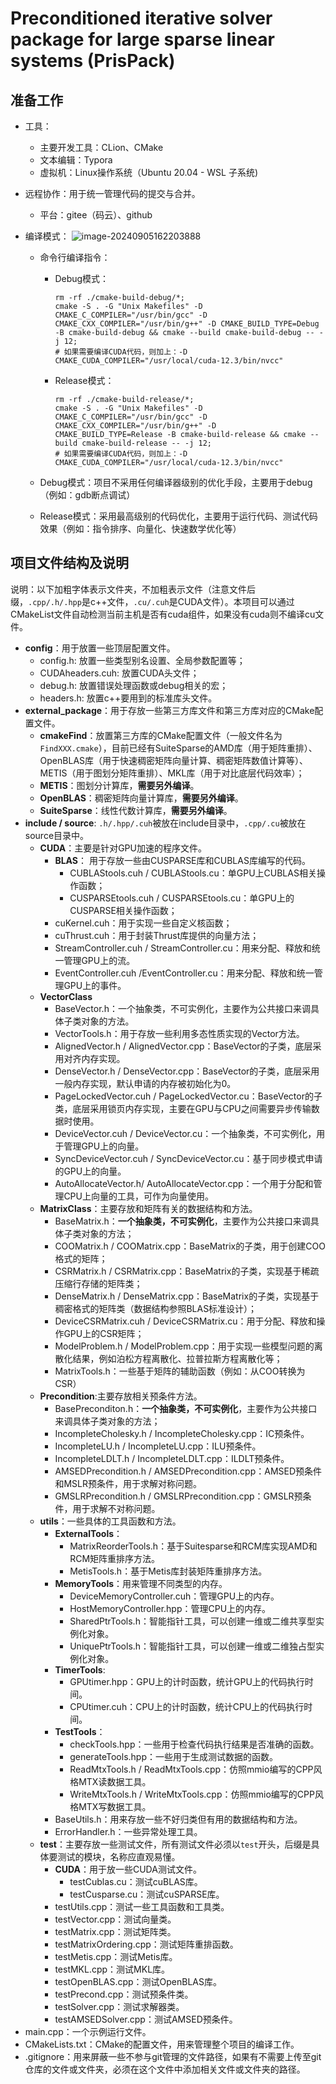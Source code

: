 # Preconditioned iterative solver package for large sparse linear systems (PrisPack)

## 准备工作 

* 工具：

  * 主要开发工具：CLion、CMake
  * 文本编辑：Typora
  * 虚拟机：Linux操作系统（Ubuntu 20.04 - WSL 子系统)

* 远程协作：用于统一管理代码的提交与合并。

  * 平台：gitee（码云）、github

* 编译模式：	![image-20240905162203888](./markdown_pictures/README/image-20240905162203888.png)

  * 命令行编译指令：

    * Debug模式：

      ```shell
      rm -rf ./cmake-build-debug/*;
      cmake -S . -G "Unix Makefiles" -D CMAKE_C_COMPILER="/usr/bin/gcc" -D CMAKE_CXX_COMPILER="/usr/bin/g++" -D CMAKE_BUILD_TYPE=Debug -B cmake-build-debug && cmake --build cmake-build-debug -- -j 12;
      # 如果需要编译CUDA代码，则加上：-D CMAKE_CUDA_COMPILER="/usr/local/cuda-12.3/bin/nvcc"
      ```

    * Release模式：

      ```shell
      rm -rf ./cmake-build-release/*;
      cmake -S . -G "Unix Makefiles" -D CMAKE_C_COMPILER="/usr/bin/gcc" -D CMAKE_CXX_COMPILER="/usr/bin/g++" -D CMAKE_BUILD_TYPE=Release -B cmake-build-release && cmake --build cmake-build-release -- -j 12;
      # 如果需要编译CUDA代码，则加上：-D CMAKE_CUDA_COMPILER="/usr/local/cuda-12.3/bin/nvcc"
      ```

  * Debug模式：项目不采用任何编译器级别的优化手段，主要用于debug（例如：gdb断点调试）

  * Release模式：采用最高级别的代码优化，主要用于运行代码、测试代码效果（例如：指令排序、向量化、快速数学优化等）

## 项目文件结构及说明

说明：以下加粗字体表示文件夹，不加粗表示文件（注意文件后缀，```.cpp/.h/.hpp```是c++文件，```.cu/.cuh```是CUDA文件）。本项目可以通过CMakeList文件自动检测当前主机是否有cuda组件，如果没有cuda则不编译cu文件。

* **config**：用于放置一些顶层配置文件。
  * config.h:  放置一些类型别名设置、全局参数配置等；
  * CUDAheaders.cuh: 放置CUDA头文件；
  * debug.h:  放置错误处理函数或debug相关的宏；
  * headers.h: 放置c++要用到的标准库头文件。
* **external_package**：用于存放一些第三方库文件和第三方库对应的CMake配置文件。
  * **cmakeFind**：放置第三方库的CMake配置文件（一般文件名为```FindXXX.cmake```），目前已经有SuiteSparse的AMD库（用于矩阵重排）、OpenBLAS库（用于快速稠密矩阵向量计算、稠密矩阵数值计算等）、METIS（用于图划分矩阵重排）、MKL库（用于对比底层代码效率）；
  * **METIS**：图划分计算库，**需要另外编译**。
  * **OpenBLAS**：稠密矩阵向量计算库，**需要另外编译**。
  * **SuiteSparse**：线性代数计算库，**需要另外编译**。
* **include / source**:  ```.h/.hpp/.cuh```被放在include目录中，```.cpp/.cu```被放在source目录中。
  * **CUDA**：主要是针对GPU加速的程序文件。
    * **BLAS**： 用于存放一些由CUSPARSE库和CUBLAS库编写的代码。
      * CUBLAStools.cuh / CUBLAStools.cu：单GPU上CUBLAS相关操作函数；
      * CUSPARSEtools.cuh / CUSPARSEtools.cu：单GPU上的CUSPARSE相关操作函数；
    * cuKernel.cuh：用于实现一些自定义核函数；
    * cuThrust.cuh：用于封装Thrust库提供的向量方法；
    * StreamController.cuh / StreamController.cu：用来分配、释放和统一管理GPU上的流。
    * EventController.cuh /EventController.cu：用来分配、释放和统一管理GPU上的事件。
  * **VectorClass**
    * BaseVector.h：一个抽象类，不可实例化，主要作为公共接口来调具体子类对象的方法。
    * VectorTools.h：用于存放一些利用多态性质实现的Vector方法。
    * AlignedVector.h / AlignedVector.cpp：BaseVector的子类，底层采用对齐内存实现。
    * DenseVector.h / DenseVector.cpp：BaseVector的子类，底层采用一般内存实现，默认申请的内存被初始化为0。
    * PageLockedVector.cuh / PageLockedVector.cu：BaseVector的子类，底层采用锁页内存实现，主要在GPU与CPU之间需要异步传输数据时使用。
    * DeviceVector.cuh / DeviceVector.cu：一个抽象类，不可实例化，用于管理GPU上的向量。
    * SyncDeviceVector.cuh / SyncDeviceVector.cu：基于同步模式申请的GPU上的向量。
    * AutoAllocateVector.h/ AutoAllocateVector.cpp：一个用于分配和管理CPU上向量的工具，可作为向量使用。
  * **MatrixClass**：主要存放和矩阵有关的数据结构和方法。
    * BaseMatrix.h：**一个抽象类，不可实例化**，主要作为公共接口来调具体子类对象的方法；
    * COOMatrix.h / COOMatrix.cpp：BaseMatrix的子类，用于创建COO格式的矩阵；
    * CSRMatrix.h / CSRMatrix.cpp：BaseMatrix的子类，实现基于稀疏压缩行存储的矩阵类；
    * DenseMatrix.h / DenseMatrix.cpp：BaseMatrix的子类，实现基于稠密格式的矩阵类（数据结构参照BLAS标准设计）；
    * DeviceCSRMatrix.cuh / DeviceCSRMatrix.cu：用于分配、释放和操作GPU上的CSR矩阵；
    * ModelProblem.h / ModelProblem.cpp：用于实现一些模型问题的离散化结果，例如泊松方程离散化、拉普拉斯方程离散化等；
    * MatrixTools.h：一些基于矩阵的辅助函数（例如：从COO转换为CSR）
  * **Precondition**:主要存放相关预条件方法。
    * BasePreconditon.h：**一个抽象类，不可实例化**，主要作为公共接口来调具体子类对象的方法；
    * IncompleteCholesky.h / IncompleteCholesky.cpp：IC预条件。
    * IncompleteLU.h / IncompleteLU.cpp：ILU预条件。
    * IncompleteLDLT.h / IncompleteLDLT.cpp：ILDLT预条件。
    * AMSEDPrecondition.h / AMSEDPrecondition.cpp：AMSED预条件和MSLR预条件，用于求解对称问题。
    * GMSLRPrecondition.h / GMSLRPrecondition.cpp：GMSLR预条件，用于求解不对称问题。
  * **utils**：一些具体的工具函数和方法。
    * **ExternalTools**：
      * MatrixReorderTools.h：基于Suitesparse和RCM库实现AMD和RCM矩阵重排序方法。
      * MetisTools.h：基于Metis库封装矩阵重排序方法。
    * **MemoryTools**：用来管理不同类型的内存。
      * DeviceMemoryController.cuh：管理GPU上的内存。
      * HostMemoryController.hpp：管理CPU上的内存。
      * SharedPtrTools.h：智能指针工具，可以创建一维或二维共享型实例化对象。
      * UniquePtrTools.h：智能指针工具，可以创建一维或二维独占型实例化对象。
    * **TimerTools**:
      * GPUtimer.hpp：GPU上的计时函数，统计GPU上的代码执行时间。
      * CPUtimer.cuh：CPU上的计时函数，统计CPU上的代码执行时间。
    * **TestTools**：
      * checkTools.hpp：一些用于检查代码执行结果是否准确的函数。
      * generateTools.hpp：一些用于生成测试数据的函数。
      * ReadMtxTools.h / ReadMtxTools.cpp：仿照mmio编写的CPP风格MTX读数据工具。
      * WriteMtxTools.h / WriteMtxTools.cpp：仿照mmio编写的CPP风格MTX写数据工具。
    * BaseUtils.h：用来存放一些不好归类但有用的数据结构和方法。
    * ErrorHandler.h：一些异常处理工具。
  * **test**：主要存放一些测试文件，所有测试文件必须以```test```开头，后缀是具体要测试的模块，名称应直观易懂。
    * **CUDA**：用于放一些CUDA测试文件。
      * testCublas.cu：测试cuBLAS库。
      * testCusparse.cu：测试cuSPARSE库。
    * testUtils.cpp：测试一些工具函数和工具类。
    * testVector.cpp：测试向量类。
    * testMatrix.cpp：测试矩阵类。
    * testMatrixOrdering.cpp：测试矩阵重排函数。
    * testMetis.cpp：测试Metis库。
    * testMKL.cpp：测试MKL库。
    * testOpenBLAS.cpp：测试OpenBLAS库。
    * testPrecond.cpp：测试预条件类。
    * testSolver.cpp：测试求解器类。
    * testAMSEDSolver.cpp：测试AMSED预条件。
* main.cpp：一个示例运行文件。
* CMakeLists.txt：CMake的配置文件，用来管理整个项目的编译工作。
* .gitignore：用来屏蔽一些不参与git管理的文件路径，如果有不需要上传至git仓库的文件或文件夹，必须在这个文件中添加相关文件或文件夹的路径。